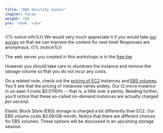 ```yaml
---
title: "AWS Security Center"
chapter: false
weight: 100
pre: "<b>6. </b>"
---
```


{{% notice info%}}
We would very much appreciate it if you would take [our survey](https://docs.google.com/forms/d/e/1FAIpQLSdS8rG5zn7GcLi3b_JEK7xAODHVaMu-ehH7RiU7mHgAdt7zKw/viewform?fbzx=-5379244279693983460) so that we can improve the content for next time! Responses are anonymous. 
{{% /notice%}}


The web server you created in this workshops is in the [free tier](https://aws.amazon.com/free/?all-free-tier.sort-by=item.additionalFields.SortRank&all-free-tier.sort-order=asc).

However you should take care to shutdown the instance and remove the storage volume so that you do not incur any costs.

On a related note, check out the [pricing of EC2](https://aws.amazon.com/ec2/pricing/on-demand/) instances and [EBS volumes](https://aws.amazon.com/ebs/pricing/). You'll see that
the pricing of instances varies widely. Our t2.micro instance in us-east-1 costs $0.0116/hr -- that is, a little over a penny. Reading further, 
you'll notice that these so-called on-demand instances are actually charged _per second_.
<br>

Elastic Block Store (EBS) storage is charged a bit differently than EC2. Our EBS volume costs $0.08/GB-month. Notice that there are
different choices for EBS volumes. These options will be discussed in an upcoming storage session. 
